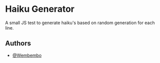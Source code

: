
# Haiku Generator


A small JS test to generate haiku's based on random generation for each line. 

## Authors

- [@Wembembo](https://www.github.com/octokatherine)
